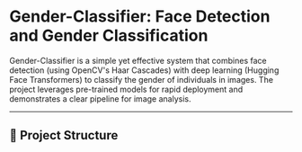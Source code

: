 # Gender-Classifier: Face Detection and Gender Classification

Gender-Classifier is a simple yet effective system that combines face detection (using OpenCV's Haar Cascades) with deep learning (Hugging Face Transformers) to classify the gender of individuals in images. The project leverages pre-trained models for rapid deployment and demonstrates a clear pipeline for image analysis.

---

## 📂 Project Structure
